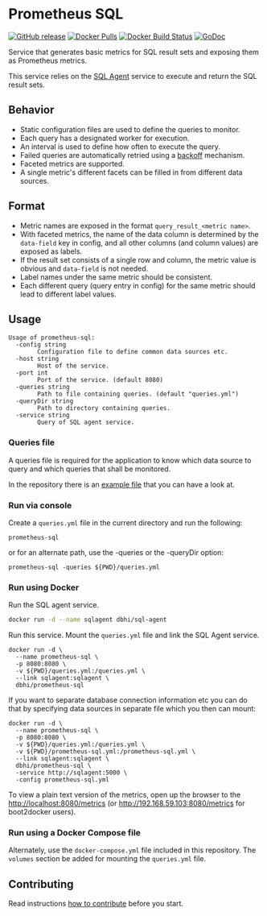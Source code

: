 # Prometheus SQL

[![GitHub release](https://img.shields.io/github/release/chop-dbhi/prometheus-sql.svg)](https://github.com/chop-dbhi/prometheus-sql)
[![Docker Pulls](https://img.shields.io/docker/pulls/dbhi/prometheus-sql.svg)](https://hub.docker.com/r/dbhi/prometheus-sql/)
[![Docker Build Status](https://img.shields.io/docker/build/dbhi/prometheus-sql.svg)](https://hub.docker.com/r/dbhi/prometheus-sql/builds/)
[![GoDoc](https://godoc.org/github.com/chop-dbhi/prometheus-sql?status.svg)](https://godoc.org/github.com/chop-dbhi/prometheus-sql)

Service that generates basic metrics for SQL result sets and exposing them as Prometheus metrics.

This service relies on the [SQL Agent](https://github.com/chop-dbhi/sql-agent) service to execute and return the SQL result sets.

## Behavior

- Static configuration files are used to define the queries to monitor.
- Each query has a designated worker for execution.
- An interval is used to define how often to execute the query.
- Failed queries are automatically retried using a [backoff](https://en.wikipedia.org/wiki/Exponential_backoff) mechanism.
- Faceted metrics are supported.
- A single metric's different facets can be filled in from different data sources.

## Format

- Metric names are exposed in the format `query_result_<metric name>`.
- With faceted metrics, the name of the data column is determined by the `data-field` key in config, and all other columns (and column values) are exposed as labels.
- If the result set consists of a single row and column, the metric value is obvious and `data-field` is not needed.
- Label names under the same metric should be consistent.
- Each different query (query entry in config) for the same metric should lead to different label values.

## Usage

```shell
Usage of prometheus-sql:
  -config string
        Configuration file to define common data sources etc.
  -host string
        Host of the service.
  -port int
        Port of the service. (default 8080)
  -queries string
        Path to file containing queries. (default "queries.yml")
  -queryDir string
        Path to directory containing queries.
  -service string
        Query of SQL agent service.
```

### Queries file

A queries file is required for the application to know which data source to query and which queries that shall be monitored.

In the repository there is an [example file](example-queries.yml) that you can have a look at.

### Run via console

Create a `queries.yml` file in the current directory and run the following:

```shell
prometheus-sql
```

or for an alternate path, use the -queries or the -queryDir option:

```shell
prometheus-sql -queries ${PWD}/queries.yml
```

### Run using Docker

Run the SQL agent service.

```bash
docker run -d --name sqlagent dbhi/sql-agent
```

Run this service. Mount the `queries.yml` file and link the SQL Agent service.

```shell
docker run -d \
  --name prometheus-sql \
  -p 8080:8080 \
  -v ${PWD}/queries.yml:/queries.yml \
  --link sqlagent:sqlagent \
  dbhi/prometheus-sql
```

If you want to separate database connection information etc you can do that by specifying data sources in separate file which you then can mount:

```shell
docker run -d \
  --name prometheus-sql \
  -p 8080:8080 \
  -v ${PWD}/queries.yml:/queries.yml \
  -v ${PWD}/prometheus-sql.yml:/prometheus-sql.yml \
  --link sqlagent:sqlagent \
  dbhi/prometheus-sql \
  -service http://sqlagent:5000 \
  -config prometheus-sql.yml
```

To view a plain text version of the metrics, open up the browser to the <http://localhost:8080/metrics> (or <http://192.168.59.103:8080/metrics> for boot2docker users).

### Run using a Docker Compose file

Alternately, use the `docker-compose.yml` file included in this repository. The `volumes` section be added for mounting the `queries.yml` file.

## Contributing

Read instructions [how to contribute](CONTRIBUTING.md) before you start.
